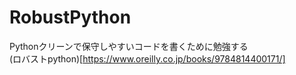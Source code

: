 # RobustPython
Pythonクリーンで保守しやすいコードを書くために勉強する  
(ロバストpython)[https://www.oreilly.co.jp/books/9784814400171/]
